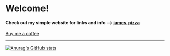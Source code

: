 # Welcome!

#### Check out my simple website for links and info --> [james.pizza](https://james.pizza/)

[Buy me a coffee](https://www.buymeacoffee.com/Morrious)

---

[![Anurag's GitHub stats](https://github-readme-stats.vercel.app/api?username=Morrious&count_private=true&theme=dark&hide=stars,prs,contribs,issues&show_icons=true)](https://github.com/anuraghazra/github-readme-stats)
<!-- &count_private=true -->
<!-- &theme=dark -->
<!-- &hide=stars,commits,prs,issues,contribs -->
<!-- &show_icons=true -->

<!-- [![Top Langs](https://github-readme-stats.vercel.app/api/top-langs/?username=Morrious&count_private=true&theme=dark&show_icons=true&hide=css)](https://github.com/anuraghazra/github-readme-stats) -->


<!--
**Morrious/Morrious** is a ✨ _special_ ✨ repository because its `README.md` (this file) appears on your GitHub profile.

Here are some ideas to get you started:

- 🔭 I’m currently working on ...
- 🌱 I’m currently learning ...
- 👯 I’m looking to collaborate on ...
- 🤔 I’m looking for help with ...
- 💬 Ask me about ...
- 📫 How to reach me: ...
- 😄 Pronouns: ...
- ⚡ Fun fact: ...
-->
